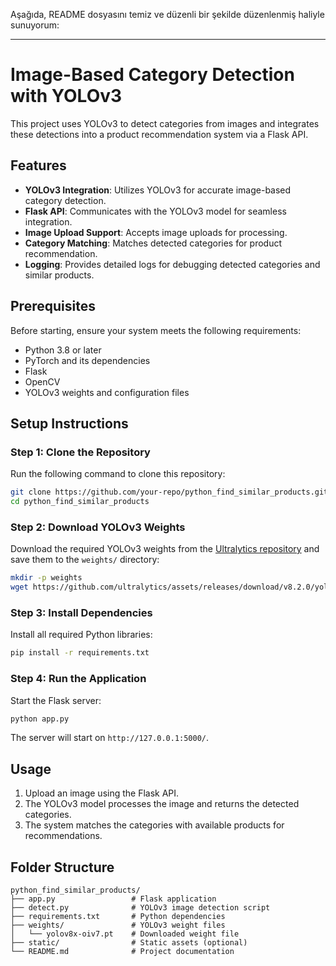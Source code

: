 Aşağıda, README dosyasını temiz ve düzenli bir şekilde düzenlenmiş haliyle sunuyorum:

---

# Image-Based Category Detection with YOLOv3

This project uses YOLOv3 to detect categories from images and integrates these detections into a product recommendation system via a Flask API.

## Features

- **YOLOv3 Integration**: Utilizes YOLOv3 for accurate image-based category detection.
- **Flask API**: Communicates with the YOLOv3 model for seamless integration.
- **Image Upload Support**: Accepts image uploads for processing.
- **Category Matching**: Matches detected categories for product recommendation.
- **Logging**: Provides detailed logs for debugging detected categories and similar products.

## Prerequisites

Before starting, ensure your system meets the following requirements:

- Python 3.8 or later
- PyTorch and its dependencies
- Flask
- OpenCV
- YOLOv3 weights and configuration files

## Setup Instructions

### Step 1: Clone the Repository

Run the following command to clone this repository:

```bash
git clone https://github.com/your-repo/python_find_similar_products.git
cd python_find_similar_products
```

### Step 2: Download YOLOv3 Weights

Download the required YOLOv3 weights from the [Ultralytics repository](https://github.com/ultralytics/assets/releases/download/v8.2.0/yolov8x-oiv7.pt) and save them to the `weights/` directory:

```bash
mkdir -p weights
wget https://github.com/ultralytics/assets/releases/download/v8.2.0/yolov8x-oiv7.pt -O weights/yolov8x-oiv7.pt
```

### Step 3: Install Dependencies

Install all required Python libraries:

```bash
pip install -r requirements.txt
```

### Step 4: Run the Application

Start the Flask server:

```bash
python app.py
```

The server will start on `http://127.0.0.1:5000/`.

## Usage

1. Upload an image using the Flask API.
2. The YOLOv3 model processes the image and returns the detected categories.
3. The system matches the categories with available products for recommendations.

## Folder Structure

```plaintext
python_find_similar_products/
├── app.py                 # Flask application
├── detect.py              # YOLOv3 image detection script
├── requirements.txt       # Python dependencies
├── weights/               # YOLOv3 weight files
│   └── yolov8x-oiv7.pt    # Downloaded weight file
├── static/                # Static assets (optional)
└── README.md              # Project documentation
```
